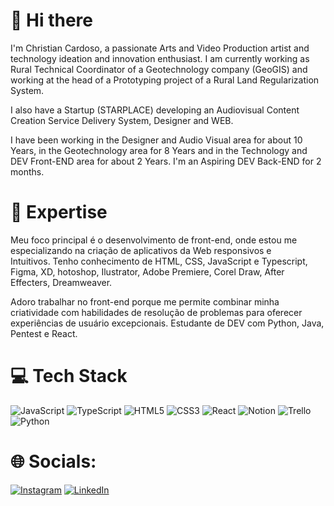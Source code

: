# 👋 Hi there

I'm Christian Cardoso, a passionate Arts and Video Production artist and technology ideation and innovation enthusiast. I am currently working as Rural Technical Coordinator of a Geotechnology company (GeoGIS) and working at the head of a Prototyping project of a Rural Land Regularization System.

I also have a Startup (STARPLACE) developing an Audiovisual Content Creation Service Delivery System, Designer and WEB.


I have been working in the Designer and Audio Visual area for about 10 Years, in the Geotechnology area for 8 Years and in the Technology and DEV Front-END area for about 2 Years. I'm an Aspiring DEV Back-END for 2 months.


# 🚀 Expertise

Meu foco principal é o desenvolvimento de front-end, onde estou me  especializando na criação de aplicativos da Web responsivos e Intuitivos. Tenho conhecimento de HTML, CSS, JavaScript e Typescript, Figma, XD, hotoshop, Ilustrator, Adobe Premiere, Corel Draw, After Effecters, Dreamweaver.

Adoro trabalhar no front-end porque me permite combinar minha criatividade com habilidades de resolução de problemas para oferecer experiências de usuário excepcionais. Estudante de DEV com Python, Java, Pentest e React.


# 💻 Tech Stack
![JavaScript](https://img.shields.io/badge/javascript-%23323330.svg?style=for-the-badge&logo=javascript&logoColor=%23F7DF1E) ![TypeScript](https://img.shields.io/badge/typescript-%23007ACC.svg?style=for-the-badge&logo=typescript&logoColor=white) ![HTML5](https://img.shields.io/badge/html5-%23E34F26.svg?style=for-the-badge&logo=html5&logoColor=white) ![CSS3](https://img.shields.io/badge/css3-%231572B6.svg?style=for-the-badge&logo=css3&logoColor=white) ![React](https://img.shields.io/badge/react-%2320232a.svg?style=for-the-badge&logo=react&logoColor=%2361DAFB) ![Notion](https://img.shields.io/badge/Notion-%23000000.svg?style=for-the-badge&logo=notion&logoColor=white) ![Trello](https://img.shields.io/badge/Trello-%23026AA7.svg?style=for-the-badge&logo=Trello&logoColor=white) ![Python](https://www.python.org/static/community_logos/python-powered-w-100x40.png) 

# 🌐 Socials:
[![Instagram](https://img.shields.io/badge/Instagram-%23E4405F.svg?logo=Instagram&logoColor=white)]([https://instagram.com/kibum.png](https://www.instagram.com/christiancardosoc9/)) [![LinkedIn](https://img.shields.io/badge/LinkedIn-%230077B5.svg?logo=linkedin&logoColor=white)]([https://linkedin.com/in/laura-grassi](https://www.linkedin.com/in/christian-cardoso-6118a624/)https://www.linkedin.com/in/christian-cardoso-6118a624/)
